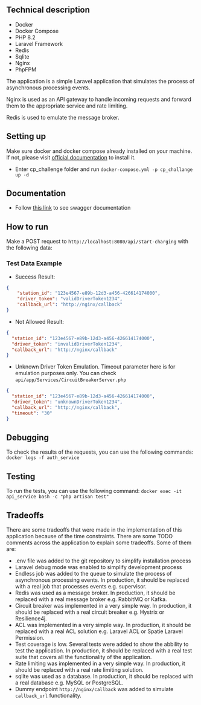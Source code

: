## Technical description

- Docker
- Docker Compose
- PHP 8.2
- Laravel Framework
- Redis
- Sqlite
- Nginx
- PhpFPM

The application is a simple Laravel application that simulates the process of asynchronous processing events.

Nginx is used as an API gateway to handle incoming requests and forward them to the appropriate service and rate limiting.

Redis is used to emulate the message broker.

## Setting up

Make sure docker and docker compose already installed on your machine. If not, please
visit [official documentation](https://docs.docker.com/engine/install/) to
install it.

- Enter cp_challenge folder and run `docker-compose.yml -p cp_challange up -d`

## Documentation

- Follow [this link](http://localhost:8080/api/documentation) to see swagger documentation

## How to run

Make a POST request to `http://localhost:8080/api/start-charging` with the following data:

### Test Data Example

- Success Result:
```json
{
    "station_id": "123e4567-e89b-12d3-a456-426614174000",
    "driver_token": "validDriverToken1234",
    "callback_url": "http://nginx/callback"
}
```
- Not Allowed Result:
```json
{
  "station_id": "123e4567-e89b-12d3-a456-426614174000",
  "driver_token": "invalidDriverToken1234",
  "callback_url": "http://nginx/callback"
}
```
- Unknown Driver Token Emulation. Timeout parameter here is for emulation purposes only. You can check `api/app/Services/CircuitBreakerServer.php`
```json
{
  "station_id": "123e4567-e89b-12d3-a456-426614174000",
  "driver_token": "unknownDriverToken1234",
  "callback_url": "http://nginx/callback",
  "timeout": "30"
}
```

## Debugging

To check the results of the requests, you can use the following commands:
`docker logs -f auth_service`

## Testing

To run the tests, you can use the following command:
`docker exec -it api_service bash -c "php artisan test"`

## Tradeoffs 

There are some tradeoffs that were made in the implementation of this application because of the time constraints. There are some TODO comments across the application to explain some tradeoffs. Some of them are:

- .env file was added to the git repository to simplify installation process
- Laravel debug mode was enabled to simplify development process
- Endless job was added to the queue to simulate the process of asynchronous processing events. In production, it should be replaced with a real job that processes events e.g. supervisor.
- Redis was used as a message broker. In production, it should be replaced with a real message broker e.g. RabbitMQ or Kafka.
- Circuit breaker was implemented in a very simple way. In production, it should be replaced with a real circuit breaker e.g. Hystrix or Resilience4j.
- ACL was implemented in a very simple way. In production, it should be replaced with a real ACL solution e.g. Laravel ACL or Spatie Laravel Permission.
- Test coverage is low. Several tests were added to show the abbility to test the application. In production, it should be replaced with a real test suite that covers all the functionality of the application.
- Rate limiting was implemented in a very simple way. In production, it should be replaced with a real rate limiting solution.
- sqlite was used as a database. In production, it should be replaced with a real database e.g. MySQL or PostgreSQL.
- Dummy endpoint `http://nginx/callback` was added to simulate `callback_url` functionality.